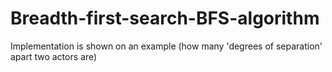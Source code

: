 # Breadth-first-search-BFS-algorithm
Implementation is shown on an example (how many 'degrees of separation' apart two actors are)
